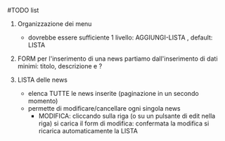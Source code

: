 #TODO list

1. Organizzazione dei menu
   - dovrebbe essere sufficiente 1 livello: AGGIUNGI-LISTA , default: LISTA

2. FORM per l'inserimento di una news
   partiamo dall'inserimento di dati minimi: titolo, descrizione e ?

3. LISTA delle news
   - elenca TUTTE le news inserite (paginazione in un secondo momento)
   - permette di modificare/cancellare ogni singola news
     - MODIFICA: cliccando sulla riga (o su un pulsante di edit nella riga)
       si carica il form di modifica: confermata la modifica si ricarica automaticamente la LISTA
